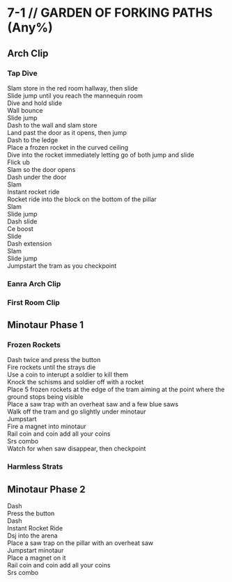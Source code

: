 # 7-1 // GARDEN OF FORKING PATHS (Any%)


## Arch Clip

### Tap Dive
Slam store in the red room hallway, then slide <br/>
Slide jump until you reach the mannequin room <br/>
Dive and hold slide <br/>
Wall bounce <br/>
Slide jump <br/>
Dash to the wall and slam store <br/>
Land past the door as it opens, then jump <br/>
Dash to the ledge <br/>
Place a frozen rocket in the curved ceiling <br/>
Dive into the rocket immediately letting go of both jump and slide <br/>
Flick ub <br/>
Slam so the door opens <br/>
Dash under the door <br/>
Slam <br/>
Instant rocket ride <br/>
Rocket ride into the block on the bottom of the pillar <br/>
Slam <br/>
Slide jump <br/>
Dash slide <br/>
Ce boost <br/>
Slide <br/>
Dash extension <br/>
Slam <br/>
Slide jump <br/>
Jumpstart the tram as you checkpoint 
### Eanra Arch Clip
### First Room Clip
## Minotaur Phase 1
### Frozen Rockets
Dash twice and press the button <br/>
Fire rockets until the strays die <br/>
Use a coin to interupt a soldier to kill them <br/>
Knock the schisms and soldier off with a rocket <br/>
Place 5 frozen rockets at the edge of the tram aiming at the point where the ground stops being visible <br/>
Place a saw trap with an overheat saw and a few blue saws <br/>
Walk off the tram and go slightly under minotaur <br/>
Jumpstart <br/>
Fire a magnet into minotaur <br/>
Rail coin and coin add all your coins <br/>
Srs combo <br/>
Watch for when saw disappear, then checkpoint
### Harmless Strats
## Minotaur Phase 2
Dash <br/>
Press the button <br/>
Dash <br/>
Instant Rocket Ride <br/>
Dsj into the arena <br/>
Place a saw trap on the pillar with an overheat saw <br/>
Jumpstart minotaur <br/>
Place a magnet on it <br/>
Rail coin and coin add all your coins <br/>
Srs combo